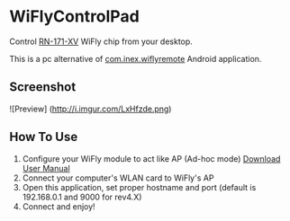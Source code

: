 WiFlyControlPad
===============
Control [RN-171-XV](https://www.sparkfun.com/products/10822) WiFly chip from your desktop.

This is a pc alternative of [com.inex.wiflyremote](https://play.google.com/store/apps/details?id=com.inex.wiflyremote&hl=en) Android application.

## Screenshot ##
![Preview] (http://i.imgur.com/LxHfzde.png)

## How To Use ##
1. Configure your WiFly module to act like AP (Ad-hoc mode) [Download User Manual](http://dlnmh9ip6v2uc.cloudfront.net/datasheets/Wireless/WiFi/WiFly-RN-UM.pdf)
2. Connect your computer's WLAN card to WiFly's AP
3. Open this application, set proper hostname and port (default is 192.168.0.1 and 9000 for rev4.X)
4. Connect and enjoy!
